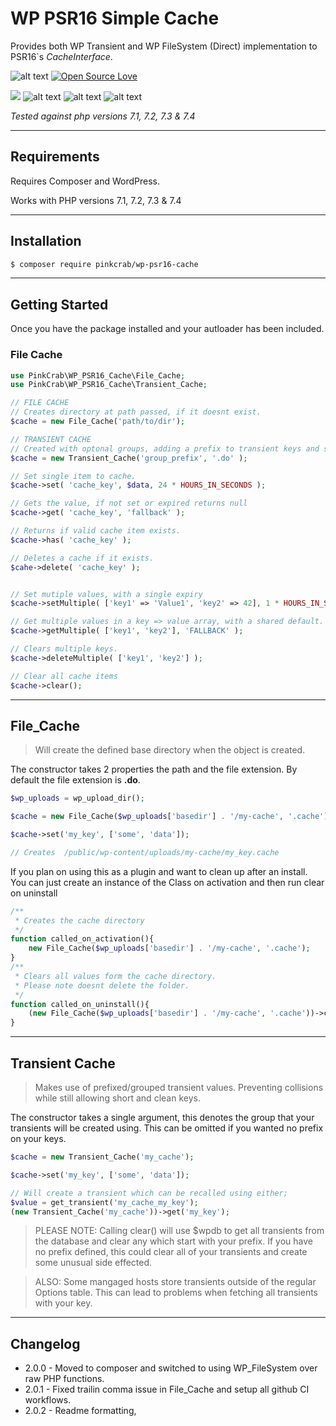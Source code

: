 # WP PSR16 Simple Cache

Provides both WP Transient and WP FileSystem (Direct) implementation to PSR16`s *CacheInterface*.

![alt text](https://img.shields.io/badge/Current_Version-2.0.1-yellow.svg?style=flat " ") 
[![Open Source Love](https://badges.frapsoft.com/os/mit/mit.svg?v=102)]()

![](https://github.com/Pink-Crab/WP_PSR16_Cache/workflows/GitHub_CI/badge.svg " ")
![alt text](https://img.shields.io/badge/PHPStan-level%208-brightgreen.svg?style=flat " ") 
![alt text](https://img.shields.io/badge/WP_PHPUnit-V5-brightgreen.svg?style=flat " ") 
![alt text](https://img.shields.io/badge/PHPCS-WP_Extra-brightgreen.svg?style=flat " ") 

*Tested against php versions 7.1, 7.2, 7.3 & 7.4*

***********************************************

## Requirements

Requires Composer and WordPress.

Works with PHP versions 7.1, 7.2, 7.3 & 7.4

***********************************************

## Installation

``` bash
$ composer require pinkcrab/wp-psr16-cache
```

***********************************************

## Getting Started

Once you have the package installed and your autloader has been included. 

### File Cache

``` php
use PinkCrab\WP_PSR16_Cache\File_Cache;
use PinkCrab\WP_PSR16_Cache\Transient_Cache;

// FILE CACHE
// Creates directory at path passed, if it doesnt exist.
$cache = new File_Cache('path/to/dir');

// TRANSIENT CACHE 
// Created with optonal groups, adding a prefix to transient keys and set file extension.
$cache = new Transient_Cache('group_prefix', '.do' ); 

// Set single item to cache.
$cache->set( 'cache_key', $data, 24 * HOURS_IN_SECONDS );

// Gets the value, if not set or expired returns null
$cache->get( 'cache_key', 'fallback' );

// Returns if valid cache item exists.
$cache->has( 'cache_key' );

// Deletes a cache if it exists.
$cahe->delete( 'cache_key' );


// Set mutiple values, with a single expiry
$cache->setMultiple( ['key1' => 'Value1', 'key2' => 42], 1 * HOURS_IN_SECONDS );

// Get multiple values in a key => value array, with a shared default.
$cache->getMultiple( ['key1', 'key2'], 'FALLBACK' );

// Clears multiple keys.
$cache->deleteMultiple( ['key1', 'key2'] );

// Clear all cache items
$cache->clear();

```

***********************************************

## File_Cache

> Will create the defined base directory when the object is created. 

The constructor takes 2 properties the path and the file extension. By default the file extension is **.do**.

```php
$wp_uploads = wp_upload_dir();

$cache = new File_Cache($wp_uploads['basedir'] . '/my-cache', '.cache');

$cache->set('my_key', ['some', 'data']);

// Creates  /public/wp-content/uploads/my-cache/my_key.cache
```

If you plan on using this as a plugin and want to clean up after an install. You can just create an instance of the Class on activation and then run clear on uninstall

```php
/** 
 * Creates the cache directory
 */
function called_on_activation(){
    new File_Cache($wp_uploads['basedir'] . '/my-cache', '.cache');
}
/**
 * Clears all values form the cache directory.
 * Please note doesnt delete the folder.
 */
function called_on_uninstall(){
    (new File_Cache($wp_uploads['basedir'] . '/my-cache', '.cache'))->clear();
}
```

***********************************************

## Transient Cache

> Makes use of prefixed/grouped transient values. Preventing collisions while still allowing short and clean keys.

The constructor takes a single argument, this denotes the group that your transients will be created using. This can be omitted if you wanted no prefix on your keys.

```php
$cache = new Transient_Cache('my_cache');

$cache->set('my_key', ['some', 'data']);

// Will create a transient which can be recalled using either;
$value = get_transient('my_cache_my_key');
(new Transient_Cache('my_cache'))->get('my_key');
```
> PLEASE NOTE:
Calling clear() will use $wpdb to get all transients from the database and clear any which start with your prefix. If you have no prefix defined, this could clear all of your transients and create some unusual side effected. 

> ALSO: 
Some mangaged hosts store transients outside of the regular Options table. This can lead to problems when fetching all transients with your key.

***********************************************

## Changelog
* 2.0.0 - Moved to composer and switched to using WP_FileSystem over raw PHP functions.
* 2.0.1 - Fixed trailin comma issue in File_Cache and setup all github CI workflows.
* 2.0.2 - Readme formatting,